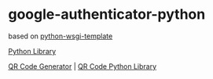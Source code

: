 # google-authenticator-python

based on [python-wsgi-template](https://github.com/u1i/python-wsgi-template)

[Python Library](https://github.com/pyotp/pyotp)

[QR Code Generator](https://dan.hersam.com/tools/gen-qr-code.html) | [QR Code Python Library](https://github.com/lincolnloop/python-qrcode)